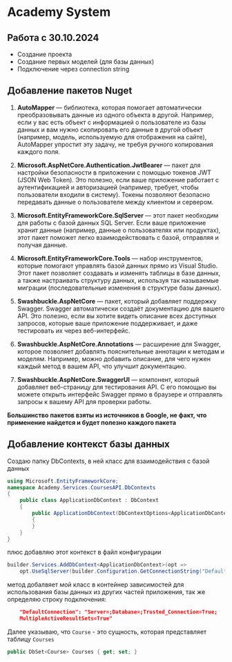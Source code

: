 # Academy System
## Работа c 30.10.2024

- Создание проекта
- Создание первых моделей (для базы данных)
- Подключение через connection string

## Добавление пакетов Nuget

1. **AutoMapper** — библиотека, которая помогает автоматически преобразовывать данные из одного объекта в другой. Например, если у вас есть объект с информацией о пользователе из базы данных и вам нужно скопировать его данные в другой объект (например, модель, используемую для отображения на сайте), AutoMapper упростит эту задачу, не требуя ручного копирования каждого поля.

2. **Microsoft.AspNetCore.Authentication.JwtBearer** — пакет для настройки безопасности в приложении с помощью токенов JWT (JSON Web Token). Это полезно, если ваше приложение работает с аутентификацией и авторизацией (например, требует, чтобы пользователи входили в систему). Токены позволяют безопасно передавать данные о пользователе между клиентом и сервером.

3. **Microsoft.EntityFrameworkCore.SqlServer** — этот пакет необходим для работы с базой данных SQL Server. Если ваше приложение хранит данные (например, данные о пользователях или продуктах), этот пакет поможет легко взаимодействовать с базой, отправляя и получая данные.

4. **Microsoft.EntityFrameworkCore.Tools** — набор инструментов, которые помогают управлять базой данных прямо из Visual Studio. Этот пакет позволяет создавать и изменять таблицы в базе данных, а также настраивать структуру данных, используя так называемые миграции (последовательные изменения в структуре базы данных).

5. **Swashbuckle.AspNetCore** — пакет, который добавляет поддержку Swagger. Swagger автоматически создаёт документацию для вашего API. Это полезно, если вы хотите видеть описание всех доступных запросов, которые ваше приложение поддерживает, и даже тестировать их через веб-интерфейс.

6. **Swashbuckle.AspNetCore.Annotations** — расширение для Swagger, которое позволяет добавлять пояснительные аннотации к методам и моделям. Например, можно добавить описание, для чего нужен каждый метод в вашем API, что улучшит документацию.

7. **Swashbuckle.AspNetCore.SwaggerUI** — компонент, который добавляет веб-страницу для тестирования API. С его помощью вы можете открыть интерфейс Swagger прямо в браузере и отправлять запросы к вашему API для проверки работы.

**Большинство пакетов взяты из источников в Google, не факт, что применение найдется и будет полезно каждого пакета**

## Добавление контекст базы данных
Создаю папку DbContexts, в ней класс для взаимодействия с базой данных
```cs
using Microsoft.EntityFrameworkCore;
namespace Academy.Services.CoursesAPI.DbContexts
{
    public class ApplicationDbContext : DbContext
    {
        public ApplicationDbContext(DbContextOptions<ApplicationDbContext> opt) : base(opt) 
        {
        }
    }
}
```
плюс добавляю этот контекст в файл конфигурации
```cs
builder.Services.AddDbContext<ApplicationDbContext>(opt =>
    opt.UseSqlServer(builder.Configuration.GetConnectionString("DefaultConnection")));
```
метод добалвяет мой класс в контейнер зависимостей для использования базы данных из других частей приложения, так же определяю строку подключения:
```json
    "DefaultConnection": "Server=;Database=;Trusted_Connection=True;
    MultipleActiveResultSets=True"
```

Далее указываю, что ```Course``` - это сущность, которая представляет таблицу ```Courses```
```cs
public DbSet<Course> Courses { get; set; }
```
